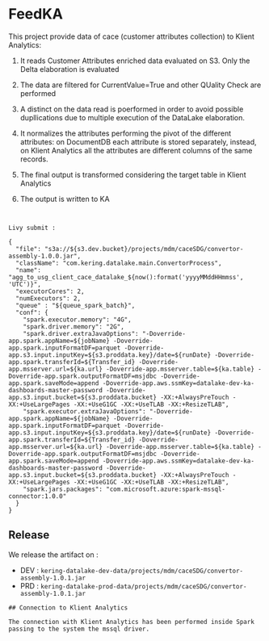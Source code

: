 # FeedKA

This project provide data of cace (customer attributes collection) to Klient Analytics:

1. It reads Customer Attributes enriched data evaluated on S3. Only the Delta elaboration is evaluated

2. The data are filtered for CurrentValue=True and other QUality Check are performed

3. A distinct on the data read is poerformed in order to avoid possible dupllications due to multiple execution of the DataLake elaboration.

4. It normalizes the attributes performing the pivot of the different attributes: 
	on DocumentDB each attribute is stored separately, instead, on Klient Analytics all the attributes are different columns of the same records.

5. The final output is transformed considering the target table in Klient Analytics

6. The output is written to KA

```


Livy submit : 

{
  "file": "s3a://${s3.dev.bucket}/projects/mdm/caceSDG/convertor-assembly-1.0.0.jar",
  "className": "com.kering.datalake.main.ConvertorProcess",
  "name": "agg_to_usg_client_cace_datalake_${now():format('yyyyMMddHHmmss', 'UTC')}",
  "executorCores": 2,
  "numExecutors": 2,
  "queue" : "${queue_spark_batch}",
  "conf": {
    "spark.executor.memory": "4G",
    "spark.driver.memory": "2G",
    "spark.driver.extraJavaOptions": "-Doverride-app.spark.appName=${jobName} -Doverride-app.spark.inputFormatDF=parquet -Doverride-app.s3.input.inputKey=${s3.proddata.key}/date=${runDate} -Doverride-app.spark.transferId=${Transfer_id} -Doverride-app.msserver.url=${ka.url} -Doverride-app.msserver.table=${ka.table} -Doverride-app.spark.outputFormatDF=msjdbc -Doverride-app.spark.saveMode=append -Doverride-app.aws.ssmKey=datalake-dev-ka-dashboards-master-password -Doverride-app.s3.input.bucket=${s3.proddata.bucket} -XX:+AlwaysPreTouch -XX:+UseLargePages -XX:+UseG1GC -XX:+UseTLAB -XX:+ResizeTLAB",	
    "spark.executor.extraJavaOptions": "-Doverride-app.spark.appName=${jobName} -Doverride-app.spark.inputFormatDF=parquet -Doverride-app.s3.input.inputKey=${s3.proddata.key}/date=${runDate} -Doverride-app.spark.transferId=${Transfer_id} -Doverride-app.msserver.url=${ka.url} -Doverride-app.msserver.table=${ka.table} -Doverride-app.spark.outputFormatDF=msjdbc -Doverride-app.spark.saveMode=append -Doverride-app.aws.ssmKey=datalake-dev-ka-dashboards-master-password -Doverride-app.s3.input.bucket=${s3.proddata.bucket} -XX:+AlwaysPreTouch -XX:+UseLargePages -XX:+UseG1GC -XX:+UseTLAB -XX:+ResizeTLAB",
    "spark.jars.packages": "com.microsoft.azure:spark-mssql-connector:1.0.0" 
  }
}

```

## Release

We release the artifact on :
 - DEV : `kering-datalake-dev-data/projects/mdm/caceSDG/convertor-assembly-1.0.1.jar`
 - PRD : `kering-datalake-prod-data/projects/mdm/caceSDG/convertor-assembly-1.0.1.jar`



```
## Connection to Klient Analytics

The connection with Klient Analytics has been performed inside Spark passing to the system the mssql driver.
